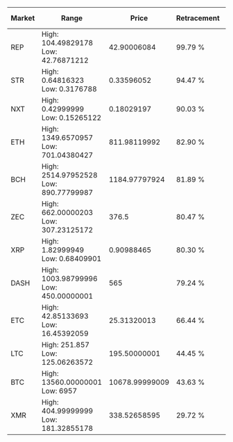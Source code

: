 | Market | Range | Price| Retracement | Doubles to 50% |
| --- | --- | --- | --- | --- |
| REP | High: 104.49829178<br />Low: 42.76871212 | 42.90006084 | 99.79 % | 1.72 |
| STR | High: 0.64816323<br />Low: 0.3176788 | 0.33596052 | 94.47 % | 1.44 |
| NXT | High: 0.42999999<br />Low: 0.15265122 | 0.18029197 | 90.03 % | 1.62 |
| ETH | High: 1349.6570957<br />Low: 701.04380427 | 811.98119992 | 82.90 % | 1.26 |
| BCH | High: 2514.97952528<br />Low: 890.77799987 | 1184.97797924 | 81.89 % | 1.44 |
| ZEC | High: 662.00000203<br />Low: 307.23125172 | 376.5 | 80.47 % | 1.29 |
| XRP | High: 1.82999949<br />Low: 0.68409901 | 0.90988465 | 80.30 % | 1.38 |
| DASH | High: 1003.98799996<br />Low: 450.00000001 | 565 | 79.24 % | 1.29 |
| ETC | High: 42.85133693<br />Low: 16.45392059 | 25.31320013 | 66.44 % | 1.17 |
| LTC | High: 251.857<br />Low: 125.06263572 | 195.50000001 | 44.45 % | 0.00 |
| BTC | High: 13560.00000001<br />Low: 6957 | 10678.99999009 | 43.63 % | 0.00 |
| XMR | High: 404.99999999<br />Low: 181.32855178 | 338.52658595 | 29.72 % | 0.00 |
